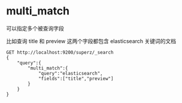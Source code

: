 # multi_match

可以指定多个被查询字段

比如查询 title 和 preview 这两个字段都包含 elasticsearch 关键词的文档

```http
GET http://localhost:9200/superz/_search
{
	"query":{
		"multi_match":{
			"query":"elasticsearch",
			"fields":["title","preview"]
		}
	}
}
```